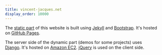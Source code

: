```yaml
---
title: vincent-jacques.net
display_order: 10000
---
```

The [static part](http://github.com/jacquev6/vincent-jacques.net) of this website is built using [Jekyll](https://jekyllrb.com/) and [Bootstrap](https://v4-alpha.getbootstrap.com/).
It's hosted on [GitHub Pages](https://pages.github.com/).

The server side of the dynamic part (demos for some projects) uses [Django](https://www.djangoproject.com/).
It's hosted on [Amazon EC2](https://aws.amazon.com/ec2/).
[jQuery](http://jquery.com/) is used on the client side.
